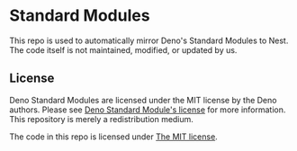 # Standard Modules

This repo is used to automatically mirror Deno's Standard Modules to Nest. The code itself is not maintained, modified, or updated by us.

## License

Deno Standard Modules are licensed under the MIT license by the Deno authors. Please see [Deno Standard Module's license](https://github.com/denoland/deno_std/blob/master/LICENSE) for more information. This repository is merely a redistribution medium.

The code in this repo is licensed under [The MIT license](LICENSE).

